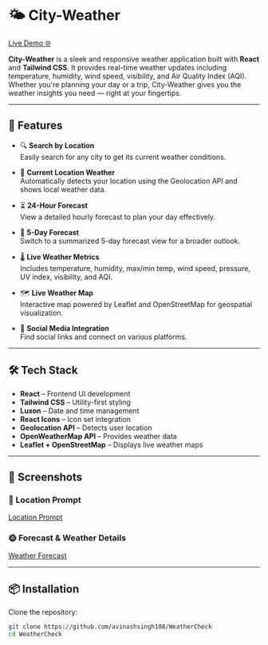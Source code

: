 # 🌤️ City-Weather

[Live Demo 🌐](https://baljeetcityweather.netlify.app/)

**City-Weather** is a sleek and responsive weather application built with **React** and **Tailwind CSS**. It provides real-time weather updates including temperature, humidity, wind speed, visibility, and Air Quality Index (AQI). Whether you're planning your day or a trip, City-Weather gives you the weather insights you need — right at your fingertips.

---

## 🚀 Features

- 🔍 **Search by Location**  
  Easily search for any city to get its current weather conditions.

- 📍 **Current Location Weather**  
  Automatically detects your location using the Geolocation API and shows local weather data.

- ⏳ **24-Hour Forecast**  
  View a detailed hourly forecast to plan your day effectively.

- 📅 **5-Day Forecast**  
  Switch to a summarized 5-day forecast view for a broader outlook.

- 🌡️ **Live Weather Metrics**  
  Includes temperature, humidity, max/min temp, wind speed, pressure, UV index, visibility, and AQI.

- 🗺️ **Live Weather Map**  
  Interactive map powered by Leaflet and OpenStreetMap for geospatial visualization.

- 🔗 **Social Media Integration**  
  Find social links and connect on various platforms.

---

## 🛠️ Tech Stack

- **React** – Frontend UI development  
- **Tailwind CSS** – Utility-first styling  
- **Luxon** – Date and time management  
- **React Icons** – Icon set integration  
- **Geolocation API** – Detects user location  
- **OpenWeatherMap API** – Provides weather data  
- **Leaflet + OpenStreetMap** – Displays live weather maps  

---

## 📸 Screenshots

### 🔘 Location Prompt
[Location Prompt](https://upww.screenrec.com/images/f_uHWpidFOvVTLrj4xI8JUBw3E0A2C7Y9R.png)

### 🌞 Forecast & Weather Details
[Weather Forecast](https://upww.screenrec.com/images/f_wjya2leNOX84pYAVZdJf195SDuckK367.png)

---

## 📦 Installation

Clone the repository:

```bash
git clone https://github.com/avinashsingh108/WeatherCheck
cd WeatherCheck
